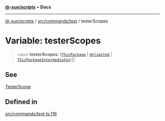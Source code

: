 [**@-xun/scripts**](../../../../README.md) • **Docs**

***

[@-xun/scripts](../../../../README.md) / [src/commands/test](../README.md) / testerScopes

# Variable: testerScopes

> `const` **testerScopes**: ([`ThisPackage`](../../../configure/enumerations/DefaultGlobalScope.md#thispackage) \| [`Unlimited`](../../../configure/enumerations/DefaultGlobalScope.md#unlimited) \| [`ThisPackageIntermediates`](../enumerations/TesterScope.md#thispackageintermediates))[]

## See

[TesterScope](TesterScope.md)

## Defined in

[src/commands/test.ts:116](https://github.com/Xunnamius/xscripts/blob/ba9f63839da3826ddc001b87c07464b3feaa49e7/src/commands/test.ts#L116)
